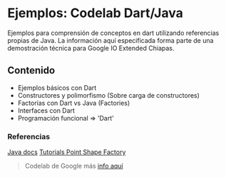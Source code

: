 # Ejemplos: Codelab Dart/Java

Ejemplos para comprensión de conceptos en dart utilizando referencias propias de Java. La información aquí especificada forma parte de una demostración técnica para Google IO Extended Chiapas.

## Contenido

* Ejemplos básicos con Dart
* Constructores y polimorfismo (Sobre carga de constructores)
* Factorías con Dart vs Java (Factories)
* Interfaces con Dart
* Programación funcional => 'Dart'



### Referencias

[Java docs](https://docs.oracle.com/javase/tutorial/java/javaOO/objectcreation.html)
[Tutorials Point Shape Factory](https://www.tutorialspoint.com/design_pattern/factory_pattern.htm)

> Codelab de Google más [info aquí](https://codelabs.developers.google.com/codelabs/from-java-to-dart/)